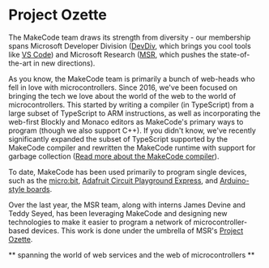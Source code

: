 # Project Ozette

The MakeCode team draws its strength from diversity - our membership spans Microsoft
Developer Division ([DevDiv](https://developer.microsoft.com/), 
which brings you cool tools like [VS Code](https://code.visualstudio.com/)) and Microsoft 
Research ([MSR](https://research.microsoft.com/), which pushes the state-of-the-art in 
new directions). 

As you know, the MakeCode team is primarily a bunch of web-heads who fell in love with
microcontrollers. Since 2016, we've been focused on bringing 
the tech we love about the world of the web to the world of microcontrollers. This started
by writing a compiler (in TypeScript) from a large subset of TypeScript to ARM instructions, 
as well as incorporating the web-first Blockly and Monaco editors as MakeCode's primary
ways to program (though we also support C++).  If you didn't know, we've recently significantly
expanded the subset of TypeScript supported by the MakeCode compiler and rewritten the
MakeCode runtime with support for garbage collection ([Read more about the MakeCode compiler](XYZ)).

To date, MakeCode has been used primarily to program single devices, such as the
[micro:bit](https://makecode.microbit.org), 
[Adafruit Circuit Playground Express](https://makecode.adafruit.com), 
and [Arduino-style boards](https://maker.makecode.com).

Over the last year, the MSR team, along with interns James Devine and Teddy Seyed, 
has been leveraging MakeCode and designing new technologies to make it easier
to program a network of microcontroller-based devices.  This work is done under
the umbrella of MSR's [Project Ozette](https://research.microsoft.com/projects/ozette).


** spanning the world of web services and the web of microcontrollers **
